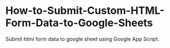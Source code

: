 # How-to-Submit-Custom-HTML-Form-Data-to-Google-Sheets
Submit html form data to google sheet using Google App Script.
